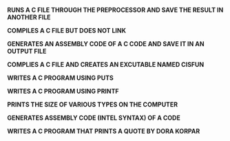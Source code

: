 **RUNS A C FILE THROUGH THE PREPROCESSOR AND SAVE THE RESULT IN ANOTHER FILE**

**COMPILES A C FILE BUT DOES NOT LINK**

**GENERATES AN ASSEMBLY CODE OF A C CODE AND SAVE IT IN AN OUTPUT FILE**

**COMPLIES A C FILE AND CREATES AN EXCUTABLE NAMED CISFUN**

**WRITES A C PROGRAM USING PUTS**

**WRITES A C PROGRAM USING PRINTF**

**PRINTS THE SIZE OF VARIOUS TYPES ON THE COMPUTER**

**GENERATES ASSEMBLY CODE (INTEL SYNTAX) OF A CODE**

**WRITES A C PROGRAM THAT PRINTS A QUOTE BY DORA KORPAR**